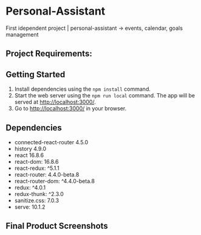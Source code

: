 # Personal-Assistant

First idependent project | personal-assistant -> events, calendar, goals management

## Project Requirements:


## Getting Started

1. Install dependencies using the `npm install` command.
2. Start the web server using the `npm run local` command. The app will be served at <http://localhost:3000/>.
3. Go to <http://localhost:3000/> in your browser.

## Dependencies

- connected-react-router 4.5.0
- history 4.9.0
- react 16.8.6
- react-dom: 16.8.6
- react-redux: ^5.1.1
- react-router: 4.4.0-beta.8
- react-router-dom: ^4.4.0-beta.8
- redux: ^4.0.1
- redux-thunk: ^2.3.0
- sanitize.css: 7.0.3
- serve: 10.1.2

## Final Product Screenshots

